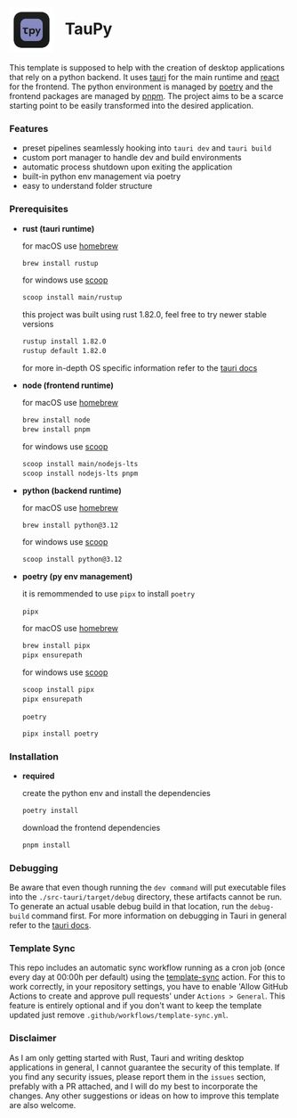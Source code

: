 <h1><img src="./public/taupy.svg" alt="logo" width="80" align="center"/>&nbsp;&nbsp;&nbsp;TauPy</h1>

This template is supposed to help with the creation of desktop applications that rely on a python backend. It uses [tauri](https://tauri.app/) for the main runtime and [react](https://react.dev/) for the frontend. The python environment is managed by [poetry](https://python-poetry.org/) and the frontend packages are managed by [pnpm](https://pnpm.io/). The project aims to be a scarce starting point to be easily transformed into the desired application.

### Features
- preset pipelines seamlessly hooking into `tauri dev` and `tauri build`
- custom port manager to handle dev and build environments
- automatic process shutdown upon exiting the application
- built-in python env management via poetry
- easy to understand folder structure

### Prerequisites
- **rust (tauri runtime)**

    for macOS use [homebrew](https://brew.sh/)
    ```bash
    brew install rustup
    ```
    for windows use [scoop](https://scoop.sh/)
    ```bash
    scoop install main/rustup
    ```
    this project was built using rust 1.82.0, feel free to try newer stable versions
    ```bash
    rustup install 1.82.0
    rustup default 1.82.0
    ```
    for more in-depth OS specific information refer to the [tauri docs](https://tauri.app/start/prerequisites/)

- **node (frontend runtime)**

    for macOS use [homebrew](https://brew.sh/)
    ```bash
    brew install node
    brew install pnpm
    ```
    for windows use [scoop](https://scoop.sh/)
    ```bash
    scoop install main/nodejs-lts
    scoop install nodejs-lts pnpm
    ```


- **python (backend runtime)**

    for macOS use [homebrew](https://brew.sh/)
    ```bash
    brew install python@3.12
    ```
    for windows use [scoop](https://scoop.sh/)
    ```bash
    scoop install python@3.12
    ```

- **poetry (py env management)**

    it is remommended to use `pipx` to install `poetry`

    `pipx`

    for macOS use [homebrew](https://brew.sh/)
    ```bash
    brew install pipx
    pipx ensurepath
    ```
    for windows use [scoop](https://scoop.sh/)
    ```bash
    scoop install pipx
    pipx ensurepath
    ```

    `poetry`

    ```bash
    pipx install poetry
    ```

### Installation

- **required**

    create the python env and install the dependencies
    ```bash
    poetry install
    ```
    download the frontend dependencies
    ```bash
    pnpm install
    ````

### Debugging
Be aware that even though running the `dev command` will put executable files into the `./src-tauri/target/debug` directory, these artifacts cannot be run.
To generate an actual usable debug build in that location, run the `debug-build` command first. For more information on debugging in Tauri in general refer to the [tauri docs](https://tauri.app/develop/debug/).

### Template Sync
This repo includes an automatic sync workflow running as a cron job (once every day at 00:00h per default) using the [template-sync](https://github.com/marketplace/actions/actions-template-sync) action. For this to work correctly, in your repository settings, you have to enable 'Allow GitHub Actions to create and approve pull requests' under `Actions > General`. This feature is entirely optional and if you don't want to keep the template updated just remove `.github/workflows/template-sync.yml`.

### Disclaimer
As I am only getting started with Rust, Tauri and writing desktop applications in general, I cannot guarantee the security of this template. If you find any security issues, please report them in the `issues` section, prefably with a PR attached, and I will do my best to incorporate the changes. Any other suggestions or ideas on how to improve this template are also welcome.
